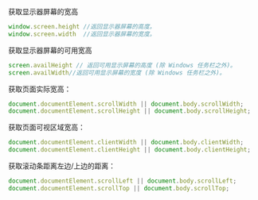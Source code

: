 获取显示器屏幕的宽高

```js
window.screen.height //返回显示器屏幕的高度。 
window.screen.width  //返回显示器屏幕的宽度。
```



获取显示器屏幕的可用宽高

```js
screen.availHeight // 返回可用显示屏幕的高度 (除 Windows 任务栏之外)。 
screen.availWidth//返回可用显示屏幕的宽度 (除 Windows 任务栏之外)。
```



获取页面实际宽高：

```js
document.documentElement.scrollWidth || document.body.scrollWidth;
document.documentElement.scrollHeight || document.body.scrollHeight;
```



获取页面可视区域宽高：

```js
document.documentElement.clientWidth || document.body.clientWidth;
document.documentElement.clientHeight || document.body.clientHeight;
```



获取滚动条距离左边/上边的距离：

```js
document.documentElement.scrollLeft || document.body.scrollLeft;
document.documentElement.scrollTop || document.body.scrollTop;
```

















